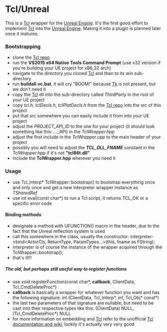 # Tcl/Unreal
This is a [Tcl](http://wiki.tcl.tk/299) wrapper for the [Unreal Engine](https://www.unrealengine.com/what-is-unreal-engine-4).
It's the first good effort to implement [Tcl](http://wiki.tcl.tk/299) into the [Unreal Engine](https://www.unrealengine.com/what-is-unreal-engine-4).
Making it into a plugin is planned later once it matures.

### Bootstrapping
* clone the [Tcl repo](https://github.com/tcltk/tcl)
* run the **VS2015 x64 Native Tools Command Prompt** (use x32 version if you're building your UE project for x86_32 arch)
* navigate to the directory you cloned [Tcl](http://wiki.tcl.tk/299) and then to its *win* sub-directory
* run **buildall.vc.bat**, it will cry "BOOM!" because [Tk](https://en.wikipedia.org/wiki/Tk_(software)) is not present, but we don't need it
* copy the [Tcl](http://wiki.tcl.tk/299) dll into the sub-directory called *ThirdParty* in the root of your UE project
* copy *tcl.h*, *tclDecls.h*, *tclPlatDecls.h* from the [Tcl repo](https://github.com/tcltk/tcl) into the src of this project
* put that src somewhere you can easily include it from into your UE project
* adjust the *_PROJECT_API_ID_* to the one for your project (it should look something like this: ..._API) in the *TclWrapper.hpp*
* adjust the first include in the *TclWrapper.cpp* to the main header of your project
* possibly you will need to adjust the **_TCL_DLL_FNAME_** constant in the *TclWrapper.hpp* if it's not **"tcl86t.dll"**
* include the **TclWrapper.hpp** wherever you need it

### Usage
* use Tcl_Interp\* TclWrapper::bootstrap() to bootstrap everything once and only once and get a new interpreter wrapper instance as *TSharedRef*
* use int eval(const char\*) to run a Tcl script, it returns TCL_OK or a specific error code

#### Binding methods
* designate a method with UFUNCTION() macro in the header, due to the fact that the Unreal reflection system is used
* call this somewhere in the class, usually the constructor: interpreter->bind&lt;ActorCls, ReturnType, ParamTypes...&gt;(this, fname as FString);
* interpreter is of course the instance of the wrapper acquired through the TclWrapper::bootstrap();
* that's it!!!

##### The old, but perhaps still useful way to register functions
* use void registerFunction(const char\*, **callback**, ClientData, Tcl_CmdDeleteProc\*)
* **callback** is basically a wrapper for whatever function you want and has the following signature: int (ClientData, Tcl_Interp\*, int, Tcl_Obj\* const\*)
* the last two parameters of that signature are nullable, but need to be cast into their respective types like this: (ClientData) NULL, (Tcl_CmdDeleteProc\*) NULL
* for more information on embedding and [Tcl](http://wiki.tcl.tk/299) refer to the unofficial [Tcl documentation and wiki](http://wiki.tcl.tk/), luckily it's actually very very good
